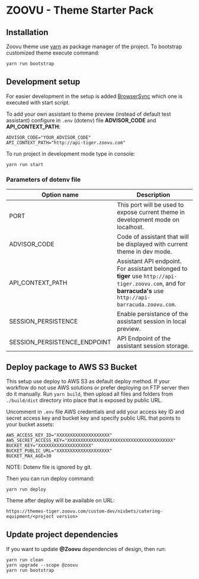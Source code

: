 # ZOOVU - Theme Starter Pack

## Installation

Zoovu theme use [yarn](https://yarnpkg.com/en/) as package manager of the project. To bootstrap customized theme execute command:

```commandline
yarn run bootstrap
```

## Development setup

For easier development in the setup is added [BrowserSync](https://www.browsersync.io/) which one is executed with start script.

To add your own assistant to theme preview (instead of default test assistant) configure in `.env` (dotenv) file **ADVISOR_CODE** and **API_CONTEXT_PATH**:

```
ADVISOR_CODE="YOUR_ADVISOR_CODE"
API_CONTEXT_PATH="http://api-tiger.zoovu.com"
```

To run project in development mode type in console:

```commandline
yarn run start
```

### Parameters of dotenv file

|Option name|Description|
|-|-|
|PORT|This port will be used to expose current theme in development mode on localhost.|
|ADVISOR_CODE|Code of assistant that will be displayed with current theme in dev mode.|
|API_CONTEXT_PATH|Assistant API endpoint. For assistant belonged to **tiger** use `http://api-tiger.zoovu.com`, and for **barracuda's** use `http://api-barracuda.zoovu.com`.|
|SESSION_PERSISTENCE|Enable persistance of the assistant session in local preview.|
|SESSION_PERSISTENCE_ENDPOINT|API Endpoint of the assistant session storage.|

## Deploy package to AWS S3 Bucket

This setup use deploy to AWS S3 as default deploy method. If your workflow do not use AWS solutions or prefer deploying on FTP server then do it manually. Run `yarn build`, then upload all files and folders from `./build/dist` directory into place that is exposed by public URL.

Uncomment in `.env` file AWS credentials and add your access key ID and secret access key and bucket key and specify public URL that points to your bucket assets: 

```
AWS_ACCESS_KEY_ID="XXXXXXXXXXXXXXXXXXXX"
AWS_SECRET_ACCESS_KEY="XXXXXXXXXXXXXXXXXXXXXXXXXXXXXXXXXXXXXXXX"
BUCKET_KEY="XXXXXXXXXXXXXXXXXXXX"
BUCKET_PUBLIC_URL="XXXXXXXXXXXXXXXXXXXX"
BUCKET_MAX_AGE=30
```

NOTE: Dotenv file is ignored by git.

Then you can run deploy command:

```commandline
yarn run deploy
```

Theme after deploy will be available on URL:

```
https://themes-tiger.zoovu.com/custom-dev/nisbets/catering-equipment/<project version>
```

## Update project dependencies

If you want to update **@Zoovu** dependencies of design, then run:

```commandline
yarn run clean
yarn upgrade --scope @zoovu
yarn run bootstrap
```

